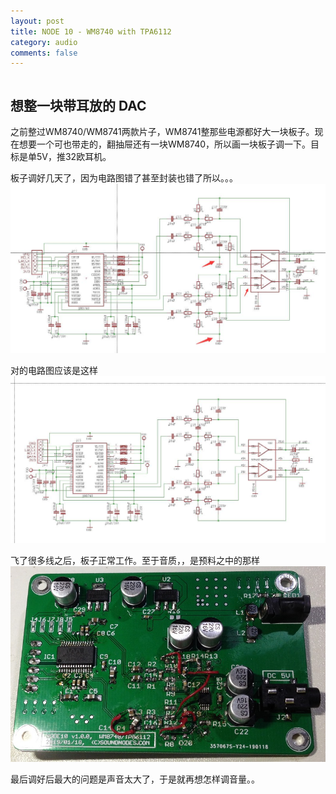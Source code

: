 ```yaml
---
layout: post
title: NODE 10 - WM8740 with TPA6112
category: audio
comments: false
---
```


```
```

## 想整一块带耳放的 DAC

之前整过WM8740/WM8741两款片子，WM8741整那些电源都好大一块板子。现在想要一个可也带走的，翻抽屉还有一块WM8740，所以画一块板子调一下。目标是单5V，推32欧耳机。


板子调好几天了，因为电路图错了甚至封装也错了所以。。。
![w800](/images/node10/node10-sch-v100.jpg)

对的电路图应该是这样
![w800](/images/node10/node10-sch-v101.jpg)



飞了很多线之后，板子正常工作。至于音质，，是预料之中的那样
![w800](/images/node10/node10-pcba.jpg)

最后调好后最大的问题是声音太大了，于是就再想怎样调音量。。
